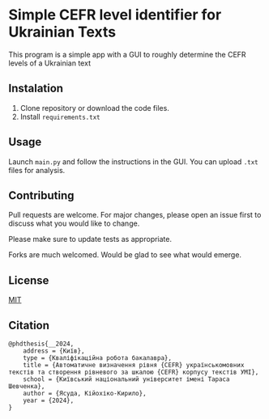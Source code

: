 # Simple CEFR level identifier for Ukrainian Texts

This program is a simple app with a GUI to roughly determine the CEFR levels of a Ukrainian text

## Instalation

1. Clone repository or download the code files.
2. Install `requirements.txt`

## Usage

Launch `main.py` and follow the instructions in the GUI. You can upload `.txt` files for analysis.

## Contributing

Pull requests are welcome. For major changes, please open an issue first
to discuss what you would like to change.

Please make sure to update tests as appropriate.

Forks are much welcomed. Would be glad to see what would emerge.

## License

[MIT](https://choosealicense.com/licenses/mit/)

## Citation

```
@phdthesis{__2024,
	address = {Київ},
	type = {Кваліфікаційна робота бакалавра},
	title = {Автоматичне визначення рівня {CEFR} українськомовних текстів та створення рівневого за шкалою {CEFR} корпусу текстів УМІ},
	school = {Київський національний університет імені Тараса Шевченка},
	author = {Ясуда, Кійохіко-Кирило},
	year = {2024},
}
```
